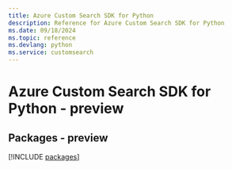 ```yaml
---
title: Azure Custom Search SDK for Python
description: Reference for Azure Custom Search SDK for Python
ms.date: 09/18/2024
ms.topic: reference
ms.devlang: python
ms.service: customsearch
---
```

# Azure Custom Search SDK for Python - preview
## Packages - preview
[!INCLUDE [packages](custom-search-index.md)]